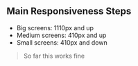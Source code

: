 ## Main Responsiveness Steps
- Big screens: 1110px and up
- Medium screens: 410px and up
- Small screens: 410px and down

> So far this works fine

